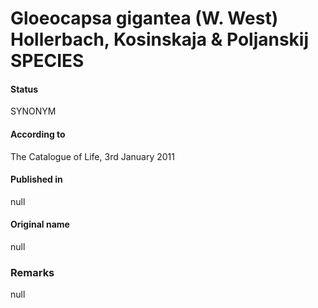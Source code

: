 Gloeocapsa gigantea (W. West) Hollerbach, Kosinskaja & Poljanskij SPECIES
=======

#### Status
SYNONYM

#### According to
The Catalogue of Life, 3rd January 2011

#### Published in
null

#### Original name
null

### Remarks
null